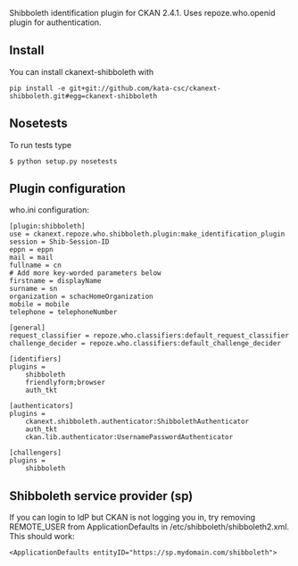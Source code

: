 Shibboleth identification plugin for CKAN 2.4.1. Uses repoze.who.openid plugin for authentication.

Install
-------

You can install ckanext-shibboleth with

	pip install -e git+git://github.com/kata-csc/ckanext-shibboleth.git#egg=ckanext-shibboleth
	
Nosetests
---------

To run tests type

	$ python setup.py nosetests
	
Plugin configuration
--------------------

who.ini configuration:

	[plugin:shibboleth]
    use = ckanext.repoze.who.shibboleth.plugin:make_identification_plugin
    session = Shib-Session-ID
    eppn = eppn
    mail = mail
    fullname = cn
    # Add more key-worded parameters below
    firstname = displayName
    surname = sn
    organization = schacHomeOrganization
    mobile = mobile
    telephone = telephoneNumber

	[general]
	request_classifier = repoze.who.classifiers:default_request_classifier
	challenge_decider = repoze.who.classifiers:default_challenge_decider

	[identifiers]
	plugins =
		shibboleth
		friendlyform;browser
		auth_tkt

	[authenticators]
	plugins = 
		ckanext.shibboleth.authenticator:ShibbolethAuthenticator
		auth_tkt
		ckan.lib.authenticator:UsernamePasswordAuthenticator

	[challengers]
	plugins =
		shibboleth

Shibboleth service provider (sp)
-------------

If you can login to IdP but CKAN is not logging you in, try removing REMOTE_USER from 
ApplicationDefaults in /etc/shibboleth/shibboleth2.xml. This should work:

	<ApplicationDefaults entityID="https://sp.mydomain.com/shibboleth">

